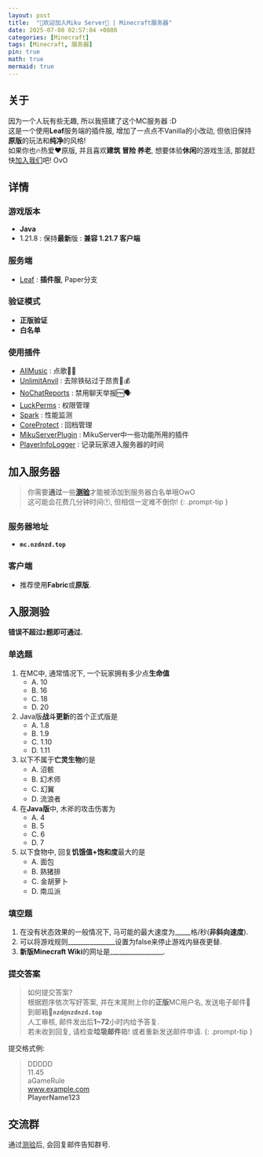 ```yaml
---
layout: post
title:  "🎉欢迎加入Miku Server🎉 | Minecraft服务器"
date: 2025-07-08 02:57:04 +0800
categories: [Minecraft]
tags: [Minecraft, 服务器]
pin: true
math: true
mermaid: true
---
```


## 关于

因为一个人玩有些无趣, 所以我搭建了这个MC服务器 :D
<br>这是一个使用**Leaf**服务端的插件服, 增加了一点点不Vanilla的小改动, 但依旧保持**原版**的玩法和**纯净**的风格!
<br>如果你也🔥热爱♥️原版, 并且喜欢**建筑 冒险 养老**, 想要体验**休闲**的游戏生活, 那就赶快[加入我们](#加入服务器)吧! OvO

## 详情

### 游戏版本
- **Java**
- 1.21.8
  : 保持**最新**版
  : **兼容 1.21.7 客户端**

### 服务端
- [Leaf](https://www.leafmc.one/)
  : **插件服**, Paper分支

### 验证模式
- **正版验证**
- **白名单**

### 使用插件
- [AllMusic](https://www.mcmod.cn/class/14959.html)
  : 点歌🎤🎵
- [UnlimitAnvil](https://www.spigotmc.org/resources/unlimit-anvil-no-too-expensive-any-more.112128/)
  : 去除铁砧过于昂贵🚫💰
- [NoChatReports](https://www.spigotmc.org/resources/nochatreports-spigot-paper-1-19-1-21-7.102931/)
  : 禁用聊天举报🆓🗣
- [LuckPerms](https://luckperms.net/)
  : 权限管理
- [Spark](https://spark.lucko.me/)
  : 性能监测
- [CoreProtect](https://www.spigotmc.org/resources/coreprotect.8631/)
  : 回档管理
- [MikuServerPlugin](https://github.com/NorthZeroD/MikuServerPlugin)
  : MikuServer中一些功能所用的插件
- [PlayerInfoLogger](https://github.com/NorthZeroD/PlayerInfoLogger)
  : 记录玩家进入服务器的时间

## 加入服务器

> 你需要**通过**一些[**测验**](#入服测验)才能被添加到服务器白名单哦OwO
> <br>这可能会花费几分钟时间🕐, 但相信一定难不倒你!
{: .prompt-tip }

### 服务器地址
- **`mc.nzdnzd.top`**

### 客户端
- 推荐使用**Fabric**或**原版**.

## 入服测验

**错误不超过`2`题即可通过.**

### 单选题

1. 在MC中, 通常情况下, 一个玩家拥有多少点**生命值**
   - A. 10
   - B. 16
   - C. 18
   - D. 20
2. Java版**战斗更新**的首个正式版是
   - A. 1.8
   - B. 1.9
   - C. 1.10
   - D. 1.11
3. 以下不属于**亡灵生物**的是
   - A. 沼骸
   - B. 幻术师
   - C. 幻翼
   - D. 流浪者
4. 在**Java版**中, 木斧的攻击伤害为
   - A. 4
   - B. 5
   - C. 6
   - D. 7
5. 以下食物中, 回复**饥饿值+饱和度**最大的是
   - A. 面包
   - B. 熟猪排
   - C. 金胡萝卜
   - D. 南瓜派

### 填空题

1. 在没有状态效果的一般情况下, 马可能的最大速度为_____格/秒(**非斜向速度**).
2. 可以将游戏规则_______________设置为false来停止游戏内昼夜更替.
3. **新版Minecraft Wiki**的网址是_________________.

### 提交答案

> 如何提交答案?
> <br>根据题序依次写好答案, 并在末尾附上你的**正版**MC用户名, 发送电子邮件📧到邮箱📮**`nzd@nzdnzd.top`**
> <br>人工审核, 邮件发出后**1~72**小时内给予答复.
> <br>若未收到回复, 请检查**垃圾邮件**箱! 或者重新发送邮件申请.
{: .prompt-tip }

提交格式例:
> DDDDD
> <br>11.45
> <br>aGameRule
> <br>www.example.com
> <br>**PlayerName123**

## 交流群

通过[测验](#入服测验)后, 会回复邮件告知群号.
